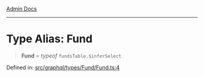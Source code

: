 [Admin Docs](/)

***

# Type Alias: Fund

> **Fund** = *typeof* `fundsTable.$inferSelect`

Defined in: [src/graphql/types/Fund/Fund.ts:4](https://github.com/gautam-divyanshu/talawa-api/blob/7e7d786bbd7356b22a3ba5029601eed88ff27201/src/graphql/types/Fund/Fund.ts#L4)

